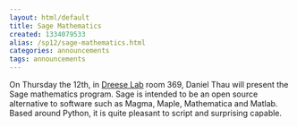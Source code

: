 ```yaml
---
layout: html/default
title: Sage Mathematics
created: 1334079533
alias: /sp12/sage-mathematics.html
categories: announcements
tags: announcements
---
```

On Thursday the 12th, in [Dreese Lab](http://www.osu.edu/map/building.php?building=279) room 369, Daniel Thau will present the Sage mathematics program. Sage is intended to be an open source alternative to software such as Magma, Maple, Mathematica and Matlab. Based around Python, it is quite pleasant to script and surprising capable.
